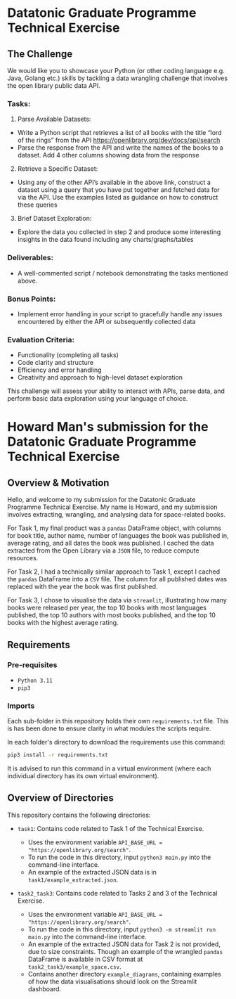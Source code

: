 # Datatonic Graduate Programme Technical Exercise

## The Challenge

We would like you to showcase your Python (or other coding language e.g. Java, Golang etc.) skills by tackling a data wrangling challenge that involves the open library public data API.

### Tasks: 
1. Parse Available Datasets: 
+ Write a Python script that retrieves a list of all books with the title “lord of the rings” from the API https://openlibrary.org/dev/docs/api/search 
+ Parse the response from the API and write the names of the books to a dataset. Add 4 other columns showing data from the response 
2. Retrieve a Specific Dataset: 
+ Using any of the other API’s available in the above link, construct a dataset using a query that you have put together and fetched data for via the API. Use the examples listed as guidance on how to construct these queries 
3. Brief Dataset Exploration: 
+ Explore the data you collected in step 2 and produce some interesting insights in the data found including any charts/graphs/tables 

### Deliverables: 
+ A well-commented script / notebook demonstrating the tasks mentioned above. 

### Bonus Points: 
+ Implement error handling in your script to gracefully handle any issues encountered by either the API or subsequently collected data 

### Evaluation Criteria: 
+ Functionality (completing all tasks) 
+ Code clarity and structure 
+ Efficiency and error handling 
+ Creativity and approach to high-level dataset exploration

This challenge will assess your ability to interact with APIs, parse data, and perform basic data exploration using your language of choice.


# Howard Man's submission for the Datatonic Graduate Programme Technical Exercise

## Overview & Motivation
Hello, and welcome to my submission for the Datatonic Graduate Programme Technical Exercise. My name is Howard, and my submission involves extracting, wrangling, and analysing data for space-related books.

For Task 1, my final product was a `pandas` DataFrame object, with columns for book title, author name, number of languages the book was published in, average rating, and all dates the book was published. I cached the data extracted from the Open Library via a `JSON` file, to reduce compute resources.

For Task 2, I had a technically similar approach to Task 1, except I cached the `pandas` DataFrame into a `CSV` file. The column for all published dates was replaced with the year the book was first published.

For Task 3, I chose to visualise the data via `streamlit`, illustrating how many books were released per year, the top 10 books with most languages published, the top 10 authors with most books published, and the top 10 books with the highest average rating.

## Requirements

### Pre-requisites

- ```Python 3.11```
- `pip3`

### Imports
Each sub-folder in this repository holds their own `requirements.txt` file. This is has been done to ensure clarity in what modules the scripts require.

In each folder's directory to download the requirements use this command:

```sh
pip3 install -r requirements.txt
  ```

It is advised to run this command in a virtual environment (where each individual directory has its own virtual environment).

## Overview of Directories

This repository contains the following directories:

- `task1`: Contains code related to Task 1 of the Technical Exercise.
    - Uses the environment variable `API_BASE_URL = "https://openlibrary.org/search"`.
    - To run the code in this directory, input `python3 main.py` into the command-line interface.
    - An example of the extracted JSON data is in `task1/example_extracted.json`.

- `task2_task3`: Contains code related to Tasks 2 and 3 of the Technical Exercise.
    - Uses the environment variable `API_BASE_URL = "https://openlibrary.org/search"`.
    - To run the code in this directory, input `python3 -m streamlit run main.py` into the command-line interface.
    - An example of the extracted JSON data for Task 2 is not provided, due to size constraints. Though an example of the wrangled `pandas` DataFrame is available in CSV format at `task2_task3/example_space.csv`.
    - Contains another directory `example_diagrams`, containing examples of how the data visualisations should look on the Streamlit dashboard.
